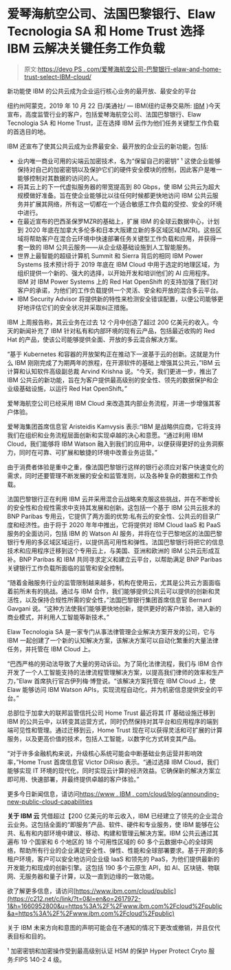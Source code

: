 # 爱琴海航空公司、法国巴黎银行、Elaw Tecnologia SA 和 Home Trust 选择 IBM 云解决关键任务工作负载

> 原文:[https://devo PS . com/爱琴海航空公司-巴黎银行-elaw-and-home-trust-select-IBM-cloud/](https://devops.com/aegean-airlines-bnp-paribas-elaw-and-home-trust-select-ibm-cloud/)

新功能使 IBM 的公共云成为企业运行核心业务的最开放、最安全的平台

纽约州阿蒙克，2019 年 10 月 22 日/美通社/ — IBM(纽约证券交易所: [IBM](https://c212.net/c/link/?t=0&l=en&o=2617972-1&h=1687187470&u=http%3A%2F%2Fwww.ibm.com%2Finvestor&a=IBM) )今天宣布，高度监管行业的客户，包括爱琴海航空公司、法国巴黎银行、Elaw Tecnologia SA 和 Home Trust，正在选择 IBM 云作为他们任务关键型工作负载的首选目的地。

IBM 还宣布了使其公共云成为业界最安全、最开放的企业云的新功能，包括:

*   业内唯一商业可用的尖端云加密技术，名为“保留自己的密钥” ¹ 这使企业能够保持对自己的加密密钥以及保护它们的硬件安全模块的控制，因此客户是唯一能够控制对其数据的访问的人。
*   将其云上的下一代虚拟服务器的带宽提高到 80 Gbps，使 IBM 公共云为超大规模做好准备。旨在使企业能够比以往任何时候都更快地访问 IBM 公共云服务并扩展其网络，所有这一切都在一个适合敏感工作负载的受控、安全的环境中进行。
*   在最近宣布的巴西圣保罗MZR的基础上，扩展 IBM 的全球云数据中心，计划到 2020 年底在加拿大多伦多和日本大阪建立新的多区域区域(MZR)。这些区域将帮助客户在混合云环境中快速部署任务关键型工作负载和应用，并获得一套一致的 IBM 公共云服务——从企业级基础设施到人工智能服务。
*   世界上最智能的超级计算机 Summit 和 Sierra 背后的相同 IBM Power Systems 技术预计将于 2019 年底在 IBM Cloud 中用于选定的地理区域，为组织提供一个新的、强大的选择，以开始开发和培训他们的 AI 应用程序。IBM 对 IBM Power Systems 上的 Red Hat OpenShift 的支持加强了我们对客户的承诺，为他们的工作负载提供一个灵活、安全和开放的混合多云平台。
*   IBM Security Advisor 将提供新的特性来检测安全错误配置，以便公司能够更好地评估它们的安全状况并采取纠正措施。

IBM 上周报告称，其云业务在过去 12 个月中创造了超过 200 亿美元的收入。今天的新闻补充了 IBM 针对私有和内部环境的现有云产品，包括最近收购的 Red Hat 的产品，使该公司能够提供全面、开放的多云混合解决方案。

“基于 Kubernetes 和容器的开放架构正在推动下一波基于云的创新。这就是为什么 IBM 刚刚完成了为期两年的旅程，在开源软件的基础上增强其公共云，”IBM 云计算和认知软件高级副总裁 Arvind Krishna 说。“今天，我们更进一步，推出了 IBM 公共云的新功能，旨在为客户提供最高级别的安全性、领先的数据保护和企业级基础设施，以运行 Red Hat OpenShift。”

爱琴海航空公司已经采用 IBM Cloud 来改造其内部业务流程，并进一步增强其客户体验。

爱琴海集团首席信息官 Aristeidis Kamvysis 表示:“IBM 是战略供应商，它将支持我们在组织和业务流程层面创新和实现卓越的决心和意愿。“通过利用 IBM Cloud，我们能够将 IBM Watson 融入到我们的应用中，以便获得更好的业务洞察力，同时在可靠、可扩展和敏捷的环境中改善业务运营。”

由于消费者体验是重中之重，像法国巴黎银行这样的银行必须应对客户快速变化的需求，同时还要管理不断发展的安全和监管准则，以及各种复杂的数据和工作负载。

法国巴黎银行正在利用 IBM 云并采用混合云战略来克服这些挑战，并在不断增长的安全性和合规性需求中支持其发展和创新。这包括一个基于 IBM 公共云技术的 BNP Paribas 专用云，它提供了两方面的优势:私有云的安全性、公共云的目录广度和经济性。由于将于 2020 年年中推出，它将提供对 IBM Cloud IaaS 和 PaaS 服务的全面访问，包括 IBM 的 Watson AI 服务，并将在位于巴黎地区的法国巴黎银行专用的多区域区域运行，以提供高可用性和弹性。法国巴黎银行将把它的信息技术和应用程序迁移到这个专用云上，与美国、亚洲和欧洲的 IBM 公共云形成互补。BNP Paribas 和 IBM 共同寻求定义和建立云平台，以帮助满足 BNP Paribas 关键银行工作负载所面临的监管和安全控制。

“随着金融服务行业的监管限制越来越多，机构在使用云，尤其是公共云方面面临着前所未有的挑战。通过与 IBM 合作，我们能够提供公共云可以提供的创新和灵活性，以及保持合规性所需的安全性，”法国巴黎银行集团首席信息官 Bernard Gavgani 说。“这种方法使我们能够更快地创新，提供更好的客户体验，进入新的商业模式，并利用人工智能等新技术。”

Elaw Tecnologia SA 是一家专门从事法律管理企业解决方案开发的公司，它与 IBM 一起创建了一个新的认知解决方案，该解决方案可以自动化繁重的大量法律任务，并托管在 IBM Cloud 上。

“巴西严格的劳动法导致了大量的劳动诉讼。为了简化法律流程，我们与 IBM 合作开发了一个人工智能支持的法律流程管理解决方案，以提高我们律师的效率和生产力，”Elaw 首席执行官古伊列梅·博登说。“该解决方案托管在 IBM Cloud 上，使 Elaw 能够访问 IBM Watson APIs，实现流程自动化，并为机密信息提供安全的平台。”

总部位于加拿大的联邦监管信托公司 Home Trust 最近将其 IT 基础设施迁移到 IBM 的公共云中，以转变其运营方式，同时仍然保持对其平台和应用程序的端到端可见性和管理。通过迁移到云，Home Trust 现在可以获得灵活和可扩展的计算服务，以及更高价值的技术，包括人工智能，以数字化方式转变其产品。

“对于许多金融机构来说，升级核心系统可能会中断基础业务运营并影响效率，”Home Trust 首席信息官 Victor DiRisio 表示。“通过选择 IBM Cloud，我们能够实现 IT 环境的现代化，同时实现云计算的经济效益。它确保新的解决方案立即可用、快速部署，并最终提供卓越的客户体验。”

更多今日新闻信息，请访问[https://www . IBM . com/cloud/blog/announding-new-public-cloud-capabilities](https://c212.net/c/link/?t=0&l=en&o=2617972-1&h=4016390323&u=https%3A%2F%2Fwww.ibm.com%2Fcloud%2Fblog%2Fannouncing-new-public-cloud-capabilities&a=https%3A%2F%2Fwww.ibm.com%2Fcloud%2Fblog%2Fannouncing-new-public-cloud-capabilities)

**关于 IBM 云** 凭借超过【200 亿美元的年云收入，IBM 已经建立了领先的企业混合云业务。这包括全面的“即服务”产品、软件、硬件和专业服务，使 IBM 能够在公共、私有和内部环境中建议、移动、构建和管理云解决方案。IBM 公共云通过其遍布 19 个国家和 6 个地区的 18 个可用性区域的 60 多个云数据中心的全球网络，帮助所有行业的企业满足安全性、弹性、性能和全球部署要求。基于开源的多租户环境，客户可以安全地访问企业级 IaaS 和领先的 PaaS，为他们提供最新的开发能力和现成的创新引擎。这包括 190 多个云原生 API，如 AI、区块链、物联网、无服务器和量子计算，以及一直到边缘的一致功能。

欲了解更多信息，请访问[https://www.ibm.com/cloud/public](https://c212.net/c/link/?t=0&l=en&o=2617972-1&h=1660952800&u=https%3A%2F%2Fwww.ibm.com%2Fcloud%2Fpublic&a=https%3A%2F%2Fwww.ibm.com%2Fcloud%2Fpublic)

关于 IBM 未来方向和意图的声明可能会在不通知的情况下更改或撤销，并且仅代表目标和目的。

¹ 加密密钥和加密操作受到最高级别认证 HSM 的保护 Hyper Protect Cryto 服务:FIPS 140-2 4 级。
